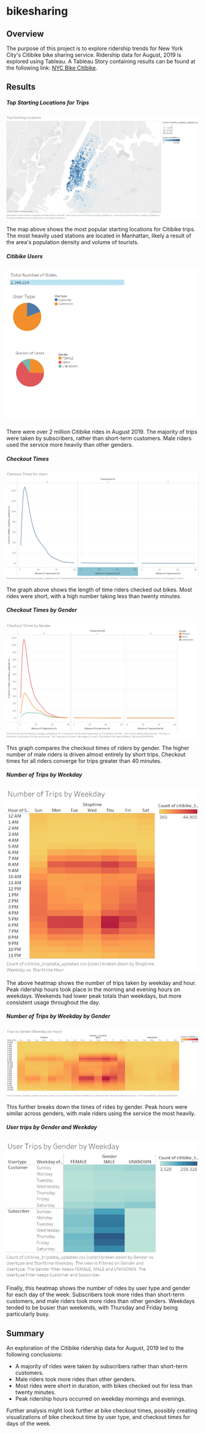 # bikesharing

## Overview

The purpose of this project is to explore ridership trends for New York City's Citibike bike sharing service. Ridership data for August, 2019 is explored using Tableau. A Tableau Story containing results can be found at the following link: [NYC Bike Citibike](https://public.tableau.com/app/profile/jason.hilberdink/viz/NYC_Citibike_16224818248980/Story1).

## Results

##### Top Starting Locations for Trips

![](images/Top_Starting_Locations.png)

The map above shows the most popular starting locations for Citibike trips. The most heavily used stations are located in Manhattan, likely a result of the area's population density and volume of tourists. 

##### Citibike Users

![](images/Users.png)

There were over 2 million Citibike rides in August 2019. The majority of trips were taken by subscribers, rather than short-term customers. Male riders used the service more heavily than other genders.

##### Checkout Times

![](images/Checkout_Times.png)

The graph above shows the length of time riders checked out bikes. Most rides were short, with a high number taking less than twenty minutes. 

##### Checkout Times by Gender

![](images/Checkout_Times_Gender.png)

This graph compares the checkout times of riders by gender. The higher number of male riders is driven almost entirely by short trips. Checkout times for all riders converge for trips greater than 40 minutes.

##### Number of Trips by Weekday

![](images/Number_Trips.png)

The above heatmap shows the number of trips taken by weekday and hour. Peak ridership hours took place in the morning and evening hours on weekdays. Weekends had lower peak totals than weekdays, but more consistent usage throughout the day.

##### Number of Trips by Weekday by Gender

![](images/Trips_by_Gender.png)

This further breaks down the times of rides by gender. Peak hours were similar across genders, with male riders using the service the most heavily. 

##### User trips by Gender and Weekday

![](images/User_Trips.png)

Finally, this heatmap shows the number of rides by user type and gender for each day of the week. Subscribers took more rides than short-term customers, and male riders took more rides than other genders. Weekdays tended to be busier than weekends, with Thursday and Friday being particularly busy.

## Summary

An exploration of the Citibike ridership data for August, 2019 led to the following conclusions:

- A majority of rides were taken by subscribers rather than short-term customers.
- Male riders took more rides than other genders.
- Most rides were short in duration, with bikes checked out for less than twenty minutes.
- Peak ridership hours occurred on weekday mornings and evenings.

Further analysis might look further at bike checkout times, possibly creating visualizations of bike checkout time by user type, and checkout times for days of the week.

#### 
